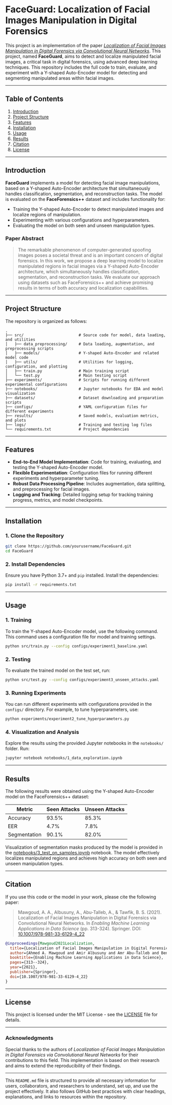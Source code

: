 # FaceGuard: Localization of Facial Images Manipulation in Digital Forensics

This project is an implementation of the paper *[Localization of Facial Images Manipulation in Digital Forensics via Convolutional Neural Networks](https://link.springer.com/chapter/10.1007/978-981-33-6129-4_22)*. This project, named **FaceGuard**, aims to detect and localize manipulated facial images, a critical task in digital forensics, using advanced deep learning techniques. This repository includes the full code to train, evaluate, and experiment with a Y-shaped Auto-Encoder model for detecting and segmenting manipulated areas within facial images.

---

## Table of Contents

1. [Introduction](#introduction)
2. [Project Structure](#project-structure)
3. [Features](#features)
4. [Installation](#installation)
5. [Usage](#usage)
6. [Results](#results)
7. [Citation](#citation)
8. [License](#license)

---

## Introduction

**FaceGuard** implements a model for detecting facial image manipulations, based on a Y-shaped Auto-Encoder architecture that simultaneously handles classification, segmentation, and reconstruction tasks. The model is evaluated on the **FaceForensics++** dataset and includes functionality for:
- Training the Y-shaped Auto-Encoder to detect manipulated images and localize regions of manipulation.
- Experimenting with various configurations and hyperparameters.
- Evaluating the model on both seen and unseen manipulation types.

### Paper Abstract

> The remarkable phenomenon of computer-generated spoofing images poses a societal threat and is an important concern of digital forensics. In this work, we propose a deep learning model to localize manipulated regions in facial images via a Y-shaped Auto-Encoder architecture, which simultaneously handles classification, segmentation, and reconstruction tasks. We evaluate our approach using datasets such as FaceForensics++ and achieve promising results in terms of both accuracy and localization capabilities.

---

## Project Structure

The repository is organized as follows:

```
.
├── src/                        # Source code for model, data loading, and utilities
│   ├── data_preprocessing/     # Data loading, augmentation, and preprocessing scripts
│   ├── models/                 # Y-shaped Auto-Encoder and related model code
│   ├── utils/                  # Utilities for logging, configuration, and plotting
│   ├── train.py                # Main training script
│   └── test.py                 # Main testing script
├── experiments/                # Scripts for running different experimental configurations
├── notebooks/                  # Jupyter notebooks for EDA and model visualization
├── datasets/                   # Dataset downloading and preparation scripts
├── configs/                    # YAML configuration files for different experiments
├── results/                    # Saved models, evaluation metrics, and plots
├── logs/                       # Training and testing log files
└── requirements.txt            # Project dependencies
```

---

## Features

- **End-to-End Model Implementation**: Code for training, evaluating, and testing the Y-shaped Auto-Encoder model.
- **Flexible Experimentation**: Configuration files for running different experiments and hyperparameter tuning.
- **Robust Data Processing Pipeline**: Includes augmentation, data splitting, and preprocessing for facial images.
- **Logging and Tracking**: Detailed logging setup for tracking training progress, metrics, and model checkpoints.

---

## Installation

### 1. Clone the Repository

```bash
git clone https://github.com/yourusername/FaceGuard.git
cd FaceGuard
```

### 2. Install Dependencies

Ensure you have Python 3.7+ and `pip` installed. Install the dependencies:

```bash
pip install -r requirements.txt
```
---

## Usage

### 1. Training

To train the Y-shaped Auto-Encoder model, use the following command. This command uses a configuration file for model and training settings.

```bash
python src/train.py --config configs/experiment1_baseline.yaml
```

### 2. Testing

To evaluate the trained model on the test set, run:

```bash
python src/test.py --config configs/experiment3_unseen_attacks.yaml
```

### 3. Running Experiments

You can run different experiments with configurations provided in the `configs/` directory. For example, to tune hyperparameters, use:

```bash
python experiments/experiment2_tune_hyperparameters.py
```

### 4. Visualization and Analysis

Explore the results using the provided Jupyter notebooks in the `notebooks/` folder. Run:

```bash
jupyter notebook notebooks/1_data_exploration.ipynb
```

---

## Results

The following results were obtained using the Y-shaped Auto-Encoder model on the FaceForensics++ dataset:

| Metric       | Seen Attacks   | Unseen Attacks |
|--------------|----------------|----------------|
| Accuracy     | 93.5%          | 85.3%         |
| EER          | 4.7%           | 7.8%          |
| Segmentation | 90.1%          | 82.0%         |

Visualization of segmentation masks produced by the model is provided in the [notebooks/3_test_on_samples.ipynb](notebooks/3_test_on_samples.ipynb) notebook. The model effectively localizes manipulated regions and achieves high accuracy on both seen and unseen manipulation types.

---

## Citation

If you use this code or the model in your work, please cite the following paper:

> Mawgoud, A. A., Albusuny, A., Abu-Talleb, A., & Tawfik, B. S. (2021). Localization of Facial Images Manipulation in Digital Forensics via Convolutional Neural Networks. In *Enabling Machine Learning Applications in Data Science* (pp. 313-324). Springer. DOI: [10.1007/978-981-33-6129-4_22](https://link.springer.com/chapter/10.1007/978-981-33-6129-4_22)

```bibtex
@inproceedings{Mawgoud2021Localization,
  title={Localization of Facial Images Manipulation in Digital Forensics via Convolutional Neural Networks},
  author={Ahmed A. Mawgoud and Amir Albusuny and Amr Abu-Talleb and Benbella S. Tawfik},
  booktitle={Enabling Machine Learning Applications in Data Science},
  pages={313--324},
  year={2021},
  publisher={Springer},
  doi={10.1007/978-981-33-6129-4_22}
}
```

---

## License

This project is licensed under the MIT License - see the [LICENSE](LICENSE) file for details.

---

### Acknowledgments

Special thanks to the authors of *Localization of Facial Images Manipulation in Digital Forensics via Convolutional Neural Networks* for their contributions to this field. This implementation is based on their research and aims to extend the reproducibility of their findings.

---

This `README.md` file is structured to provide all necessary information for users, collaborators, and researchers to understand, set up, and use the project effectively. It also follows GitHub best practices with clear headings, explanations, and links to resources within the repository.
